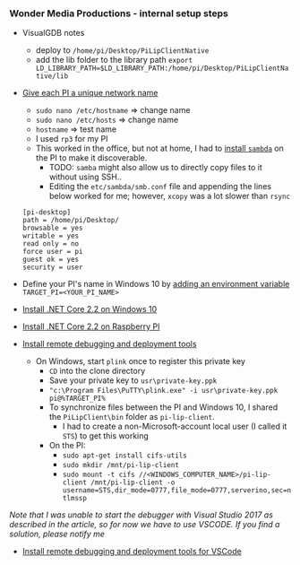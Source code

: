 ### Wonder Media Productions - internal setup steps

* VisualGDB notes
  - deploy to `/home/pi/Desktop/PiLipClientNative`
  - add the lib folder to the library path `export LD_LIBRARY_PATH=$LD_LIBRARY_PATH:/home/pi/Desktop/PiLipClientNative/lib`


* [Give each PI a unique network name](https://thepihut.com/blogs/raspberry-pi-tutorials/19668676-renaming-your-raspberry-pi-the-hostname)
  - `sudo nano /etc/hostname` => change name 
  -  `sudo nano /etc/hosts` => change name
  -  `hostname` => test name
  - I used `rp3` for my PI
  - This worked in the office, but not at home, I had to [install `sambda`](https://thisdavej.com/solution-for-cant-ping-raspberry-pi-hostname-on-the-network/) on the PI to make it discoverable. 
     - TODO: `samba` might also allow us to directly copy files to it without using SSH..
     - Editing the `etc/sambda/smb.conf` file and appending the lines below worked for me; however, `xcopy` was a lot slower than `rsync`

   ```
   [pi-desktop]
   path = /home/pi/Desktop/
   browsable = yes
   writable = yes
   read only = no
   force user = pi
   guest ok = yes
   security = user
   ```


* Define your PI's name in Windows 10 by [adding an environment variable](https://docs.telerik.com/teststudio/features/test-runners/add-path-environment-variables) `TARGET_PI=<YOUR_PI_NAME>`

* [Install .NET Core 2.2 on Windows 10](https://dotnet.microsoft.com/download/dotnet-core/2.2)

* [Install .NET Core 2.2 on Raspberry PI](https://www.hanselman.com/blog/InstallingTheNETCore2xSDKOnARaspberryPiAndBlinkingAnLEDWithSystemDeviceGpio.aspx)

* [Install remote debugging and deployment tools](https://github.com/Microsoft/MIEngine/wiki/Offroad-Debugging-of-.NET-Core-on-Linux---OSX-from-Visual-Studio)
   - On Windows, start `plink` once to register this private key
      - `CD` into the clone directory
      - Save your private key to `usr\private-key.ppk`
      - `"c:\Program Files\PuTTY\plink.exe" -i usr\private-key.ppk pi@%TARGET_PI%`
      - To synchronize files between the PI and Windows 10, I shared the `PiLipClient\bin` folder as `pi-lip-client`. 
         - I had to create a non-Microsoft-account local user (I called it `STS`) to get this working
      - On the PI:
         - `sudo apt-get install cifs-utils`
         - `sudo mkdir /mnt/pi-lip-client`
         - `sudo mount -t cifs //<WINDOWS_COMPUTER_NAME>/pi-lip-client /mnt/pi-lip-client -o username=STS,dir_mode=0777,file_mode=0777,serverino,sec=ntlmssp`  

*Note that I was unable to start the debugger with Visual Studio 2017 as described in the article, so for now we have to use VSCODE. If you find a solution, please notify me*

* [Install remote debugging and deployment tools for VSCode](https://www.hanselman.com/blog/RemoteDebuggingWithVSCodeOnWindowsToARaspberryPiUsingNETCoreOnARM.aspx)

       
